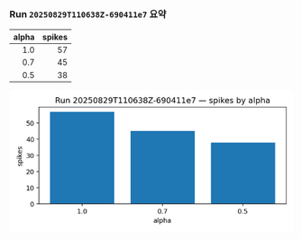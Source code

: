 ### Run `20250829T110638Z-690411e7` 요약

| alpha | spikes |
|---:|---:|
| 1.0 | 57 |
| 0.7 | 45 |
| 0.5 | 38 |

![spikes_bar](figures/runs/20250829T110638Z-690411e7/spikes_bar.png)